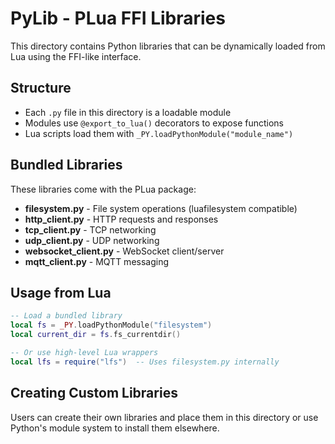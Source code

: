# PyLib - PLua FFI Libraries

This directory contains Python libraries that can be dynamically loaded from Lua using the FFI-like interface.

## Structure

- Each `.py` file in this directory is a loadable module
- Modules use `@export_to_lua()` decorators to expose functions
- Lua scripts load them with `_PY.loadPythonModule("module_name")`

## Bundled Libraries

These libraries come with the PLua package:

- **filesystem.py** - File system operations (luafilesystem compatible)
- **http_client.py** - HTTP requests and responses
- **tcp_client.py** - TCP networking
- **udp_client.py** - UDP networking  
- **websocket_client.py** - WebSocket client/server
- **mqtt_client.py** - MQTT messaging

## Usage from Lua

```lua
-- Load a bundled library
local fs = _PY.loadPythonModule("filesystem")
local current_dir = fs.fs_currentdir()

-- Or use high-level Lua wrappers
local lfs = require("lfs")  -- Uses filesystem.py internally
```

## Creating Custom Libraries

Users can create their own libraries and place them in this directory or use Python's module system to install them elsewhere.
